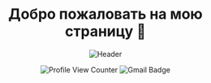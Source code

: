 <h1 align="center"> Добро пожаловать на мою страницу 👋</h1>
<div align="center">
  
  ![Header](https://media.giphy.com/media/LMcB8XospGZO8UQq87/giphy.gif)

  ![Profile View Counter](https://komarev.com/ghpvc/?username=rocketsaladgirl)
  ![Gmail Badge](https://img.shields.io/badge/-sy@mangotree.dev-c14438?style=flat-square&logo=Gmail&logoColor=white&link=mailto:katelvova@gmail.com)
  
</div>  
 




<!--
**rocketsaladgirl/rocketsaladgirl** is a ✨ _special_ ✨ repository because its `README.md` (this file) appears on your GitHub profile.

Here are some ideas to get you started:

- 🔭 I’m currently working on ...
- 🌱 I’m currently learning ...
- 👯 I’m looking to collaborate on ...
- 🤔 I’m looking for help with ...
- 💬 Ask me about ...
- 📫 How to reach me: ...
- 😄 Pronouns: ...
- ⚡ Fun fact: ...
-->
